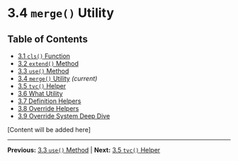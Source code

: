 # 3.4 `merge()` Utility

## Table of Contents
- [3.1 `cls()` Function](./3.1-cls-function.md)
- [3.2 `extend()` Method](./3.2-extend-method.md)
- [3.3 `use()` Method](./3.3-use-method.md)
- [3.4 `merge()` Utility](./3.4-merge-utility.md) *(current)*
- [3.5 `tvc()` Helper](./3.5-tvc-helper.md)
- [3.6 What Utility](./3.6-what-utility.md)
- [3.7 Definition Helpers](./3.7-definition-helpers.md)
- [3.8 Override Helpers](./3.8-override-helpers.md)
- [3.9 Override System Deep Dive](./3.9-override-system-deep-dive.md)

[Content will be added here]

---

**Previous:** [3.3 `use()` Method](./3.3-use-method.md) | **Next:** [3.5 `tvc()` Helper](./3.5-tvc-helper.md)
